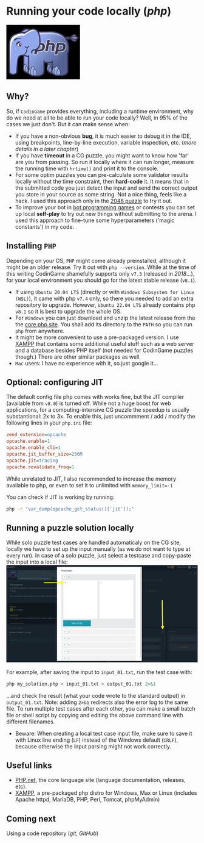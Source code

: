 # Running your code locally (_php_)

![PHP](../pic/elephpant.png)

## Why?

So, if `CodinGame` provides everything, including a runtime environment, why do we need at all to be able to run your code locally? Well, in 95% of the cases we just don't. But it can make sense when:

* If you have a non-obvious __bug__, it is much easier to debug it in the IDE, using breakpoints, line-by-line execution, variable inspection, etc. (_more details in a later chapter_)
* If you have __timeout__ in a CG puzzle, you might want to know how 'far' are you from passing. So run it locally where it can run longer, measure the running time with `hrtime()` and print it to the console.
* For some optim puzzles you can pre-calculate some validator results locally without the time constraint, then __hard-code__ it. It means that in the submitted code you just detect the input and send the correct output you store in your source as some string. Not a nice thing, feels like a hack. I used this approach only in the [2048 puzzle](https://www.codingame.com/multiplayer/optimization/2048) to try it out.
* To improve your bot in [bot programming games](https://www.codingame.com/multiplayer/bot-programming) or contests you can set up local __self-play__ to try out new things without submitting to the arena. I used this approach to fine-tune some hyperparameters ('magic constants') in my code.

## Installing `PHP`

Depending on your OS, `PHP` might come already preinstalled, although it might be an older release. Try it out with `php --version`. While at the time of this writing CodinGame shamefully supports only `v7.3` (released in _2018_...), for your local environment you should go for the latest stable release (`v8.1`).

* If using `Ubuntu 20.04 LTS` (directly or with `Windows Subsystem for Linux (WSL)`), it came with php `v7.4` only, so there you needed to add an extra repository to upgrade. However, `Ubuntu 22.04 LTS` already contains php `v8.1` so it is best to upgrade the whole OS.
* For `Windows` you can just download and unzip the latest release from the the [core php site](https://windows.php.net/download). You shall add its directory to the `PATH` so you can run `php` from anywhere.
* It might be more convenient to use a pre-packaged version. I use [XAMPP](https://www.apachefriends.org/) that contains some additional useful stuff such as a web server and a database besides PHP itself (not needed for CodinGame puzzles though.) There are other similar packages as well.
* `Mac` users: I have no experience with it, so just google it...

## Optional: configuring JIT

The default config file php comes with works fine, but the JIT compiler (available from `v8.0`) is turned off. While not a huge boost for web applications, for a computing-intensive CG puzzle the speedup is usually substantional: 2x to 3x.
To enable this, just uncommment / add / modify the following lines in your `php.ini` file:

```ini
zend_extension=opcache
opcache.enable=1
opcache.enable_cli=1
opcache.jit_buffer_size=256M
opcache.jit=tracing
opcache.revalidate_freq=1
```

While unrelated to JIT, I also recommended to increase the memory available to php, or even to set it to unlimited with `memory_limit=-1`

You can check if JIT is working by running:

```bash
php -r "var_dump(opcache_get_status()['jit']);"
```

## Running a puzzle solution locally

While solo puzzle test cases are handled automaticaly on the CG site, locally we have to set up the input manually (as we do not want to type at every run). In case of a solo puzzle, just select a testcase and copy-paste the input into a local file:
![screenshot](../pic/screenshot-save-input.png)

For example, after saving the input to `input_01.txt`, run the test case with:

```bash
php my_solution.php < input_01.txt > output_01.txt 2>&1
```

...and check the result (what your code wrote to the standard output) in `output_01.txt`. Note: adding `2>&1` redirects also the error log to the same file. To run multiple test cases after each other, you can make a small batch file or shell script by copying and editing the above command line with different filenames.

* Beware: When creating a local test case input file, make sure to save it with Linux line ending (`LF`) instead of the Windows default (`CRLF`), because otherwise the input parsing might not work correctly.

## Useful links

* [PHP.net](https://www.php.net/), the core language site (language documentation, releases, etc).
* [XAMPP](https://www.apachefriends.org/), a pre-packaged php distro for Windows, Max or Linux (includes Apache httpd, MariaDB, PHP, Perl, Tomcat, phpMyAdmin)

## Coming next

Using a code repository (_git, GitHub_)
